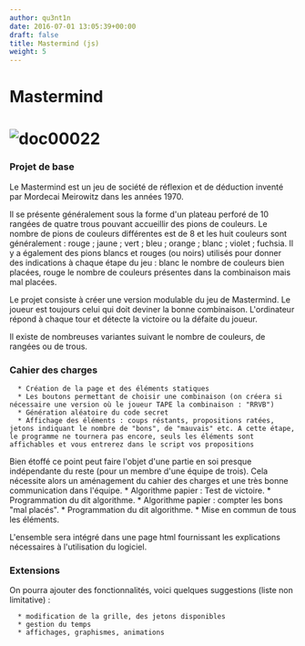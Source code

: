 ```yaml
---
author: qu3nt1n
date: 2016-07-01 13:05:39+00:00
draft: false
title: Mastermind (js)
weight: 5
---
```





# Mastermind




# ![doc00022](http://qkzk.xyz/wp-content/uploads/2016/07/doc00022.jpeg)





### Projet de base


Le Mastermind est un jeu de société de réflexion et de déduction inventé par Mordecai Meirowitz dans les années 1970.

Il se présente généralement sous la forme d'un plateau perforé de 10 rangées de quatre trous pouvant accueillir des pions de couleurs.
Le nombre de pions de couleurs différentes est de 8 et les huit couleurs sont généralement : rouge ; jaune ; vert ; bleu ; orange ; blanc ; violet ; fuchsia.
Il y a également des pions blancs et rouges (ou noirs) utilisés pour donner des indications à chaque étape du jeu : blanc le nombre de couleurs bien placées, rouge le nombre de couleurs présentes dans la combinaison mais mal placées.

Le projet consiste à créer une version modulable du jeu de Mastermind. Le joueur est toujours celui qui doit deviner la bonne combinaison. L'ordinateur répond à chaque tour et détecte la victoire ou la défaite du joueur.

Il existe de nombreuses variantes suivant le nombre de couleurs, de rangées ou de trous.


### Cahier des charges





 	  * Création de la page et des éléments statiques
 	  * Les boutons permettant de choisir une combinaison (on créera si nécessaire une version où le joueur TAPE la combinaison : "RRVB")
 	  * Génération aléatoire du code secret
 	  * Affichage des éléments : coups réstants, propositions ratées, jetons indiquant le nombre de "bons", de "mauvais" etc. A cette étape, le programme ne tournera pas encore, seuls les éléments sont affichables et vous entrerez dans le script vos propositions
Bien étoffé ce point peut faire l'objet d'une partie en soi presque indépendante du reste (pour un membre d'une équipe de trois). Cela nécessite alors un aménagement du cahier des charges et une très bonne communication dans l'équipe.
 	  * Algorithme papier : Test de victoire.
 	  * Programmation du dit algorithme.
 	  * Algorithme papier : compter les bons "mal placés".
 	  * Programmation du dit algorithme.
 	  * Mise en commun de tous les éléments.

L'ensemble sera intégré dans une page html fournissant les explications nécessaires à l'utilisation du logiciel.


### Extensions


On pourra ajouter des fonctionnalités, voici quelques suggestions (liste non limitative) :



 	  * modification de la grille, des jetons disponibles
 	  * gestion du temps
 	  * affichages, graphismes, animations
